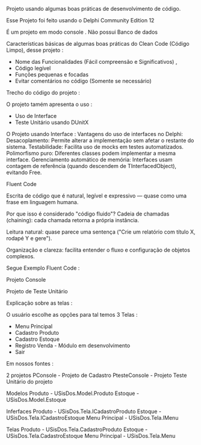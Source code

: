 Projeto usando algumas boas práticas de desenvolvimento de código.

Esse Projeto foi feito usando o Delphi Community Edition 12

É um projeto em modo console .
Não possui Banco de dados

Características básicas de algumas boas práticas do  Clean Code (Código Limpo), desse projeto :

- Nome das Funcionalidades (Fácil compreensão e Significativos) ,
- Código legível
- Funções pequenas e focadas
- Evitar comentários no código (Somente se necessário)

Trecho do código do projeto :


O projeto tamém apresenta o uso : 
- Uso de Interface
- Teste Unitário usando DUnitX





O Projeto usando Interface : 
Vantagens do uso de interfaces no Delphi:
Desacoplamento: Permite alterar a implementação sem afetar o restante do sistema.
Testabilidade: Facilita uso de mocks em testes automatizados.
Polimorfismo puro: Diferentes classes podem implementar a mesma interface.
Gerenciamento automático de memória: Interfaces usam contagem de referência (quando descendem de TInterfacedObject), evitando Free.


Fluent Code

Escrita de código que é natural, legível e expressivo — quase como uma frase em linguagem humana.

 Por que isso é considerado "código fluido"?
Cadeia de chamadas (chaining): cada chamada retorna a própria instância.


Leitura natural: quase parece uma sentença ("Crie um relatório com título X, rodapé Y e gere").


Organização e clareza: facilita entender o fluxo e configuração de objetos complexos.


Segue Exemplo Fluent Code : 



  
Projeto Console



Projeto de Teste Unitário

  






Explicação sobre as telas :

 

O usuário escolhe as opções para tal temos 3 Telas :
- Menu Principal
- Cadastro Produto
- Cadastro Estoque
- Registro Venda - Módulo em desenvolvimento
- Sair

Em nossos fontes :

2 projetos
PConsole - Projeto de Cadastro
PtesteConsole - Projeto Teste Unitário do projeto 
  
Modelos
Produto        - USisDos.Model.Produto
Estoque        - USisDos.Model.Estoque

Inferfaces
Produto        - USisDos.Tela.ICadastroProduto
Estoque        - USisDos.Tela.ICadastroEstoque
Menu Principal - USisDos.Tela.IMenu
  
Telas
Produto        - USisDos.Tela.CadastroProduto
Estoque        - USisDos.Tela.CadastroEstoque
Menu Principal - USisDos.Tela.Menu
  

